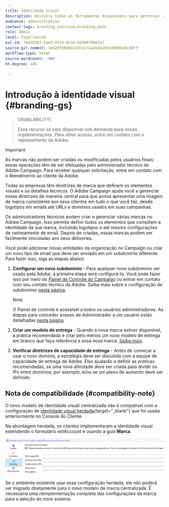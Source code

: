 ```yaml
---
title: Identidade visual
description: Descubra todas as ferramentas disponíveis para gerenciar as identidades da sua marca
audience: administration
context-tags: branding,overview;branding,main
role: Admin
level: Experienced
exl-id: f6438303-5ae8-47c6-8c34-8e586f4b6fe7
source-git-commit: 1ed20f88d9a11dcac7aa4a3aa93e3058b18c04ff
workflow-type: tm+mt
source-wordcount: '405'
ht-degree: 14%

---
```


# Introdução à identidade visual {#branding-gs}

>[!AVAILABILITY]
>
>Esse recurso só está disponível sob demanda para novas implementações. Para obter acesso, entre em contato com o representante da Adobe.


>[!IMPORTANT]
>
>As marcas não podem ser criadas ou modificadas pelos usuários finais: essas operações têm de ser efetuadas pelo administrador técnico do Adobe Campaign. Para receber qualquer solicitação, entre em contato com o Atendimento ao cliente da Adobe.

Todas as empresas têm diretrizes de marca que definem os elementos visuais e os detalhes técnicos. O Adobe Campaign ajuda você a gerenciar essas diretrizes de maneira central para que possa apresentar uma imagem de marca consistente aos seus clientes em tudo o que você faz, desde logotipos em emails até URLs e domínios usados em suas campanhas.

Os administradores técnicos podem criar e gerenciar várias marcas no Adobe Campaign. Isso permite definir todos os elementos que compõem a identidade da sua marca, incluindo logotipos e até mesmo configurações de rastreamento de email. Depois de criadas, essas marcas podem ser facilmente vinculadas aos seus deliveries.

Você pode adicionar novas entidades da organização no Campaign ou criar um novo tipo de email que deve ser enviado em um subdomínio diferente. Para fazer isso, siga as etapas abaixo:

1. **Configurar um novo subdomínio** - Para qualquer novo subdomínio ser usado pela Adobe, a primeira etapa será configurá-lo. Você pode fazer isso por meio do [Painel de Controle do Campaign](https://experienceleague.adobe.com/docs/control-panel/using/subdomains-and-certificates/subdomains-branding.html?lang=pt-BR) ou entrar em contato com seu contato técnico da Adobe. Saiba mais sobre a configuração de subdomínio [nesta página](https://experienceleague.adobe.com/en/docs/deliverability-learn/deliverability-best-practice-guide/additional-resources/campaign/ac-domain-name-setup).

   >[!NOTE]
   >
   >O Painel de controle é acessível a todos os usuários administradores. As etapas para conceder acesso de Administrador a um usuário estão detalhadas [nesta página](https://experienceleague.adobe.com/docs/control-panel/using/discover-control-panel/managing-permissions.html?lang=pt-BR#discover-control-panel).

1. **Criar um modelo de entrega** - Quando a nova marca estiver disponível, a prática recomendada é criar pelo menos um novo modelo de entrega em branco que faça referência a essa nova marca. [Saiba mais](branding-assign.md).

1. **Verificar diretrizes de capacidade de entrega** - Antes de começar a usar o novo domínio, a estratégia deve ser discutida com a equipe de capacidade de entrega da Adobe. Eles ajudarão a definir as práticas recomendadas, se uma nova afinidade deve ser criada para dividir os IPs entre domínios, por exemplo, e/ou se um plano de aumento deve ser definido.

## Nota de compatibilidade {#compatibility-note}

O novo modelo de identidade visual centralizada não é compatível com a configuração de [identidade visual herdada](https://experienceleague.adobe.com/docs/campaign-classic/using/transactional-messaging/configure-transactional-messaging/additional-configurations.htmml#configuring-multibranding){target="_blank"} que foi usada anteriormente no Console do Cliente.

Na abordagem herdada, os clientes implementaram a identidade visual estendendo o formulário extAccount e usando a guia **Marca**.

![](assets/branding-legacy.png)

Se o ambiente existente usar essa configuração herdada, ele não poderá ser migrado diretamente para o novo modelo de marca centralizada. É necessária uma reimplementação completa das configurações da marca para a adoção do novo sistema.